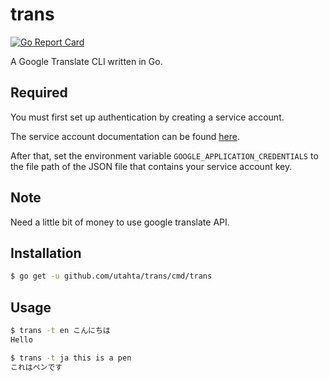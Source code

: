 # trans

[![Go Report Card](https://goreportcard.com/badge/github.com/utahta/trans)](https://goreportcard.com/report/github.com/utahta/trans)

A Google Translate CLI written in Go.

## Required

You must first set up authentication by creating a service account.

The service account documentation can be found [here](https://cloud.google.com/iam/docs/creating-managing-service-accounts).

After that, set the environment variable `GOOGLE_APPLICATION_CREDENTIALS` to the file path of the JSON file that contains your service account key.

## Note

Need a little bit of money to use google translate API.

## Installation

```sh
$ go get -u github.com/utahta/trans/cmd/trans
```

## Usage

```sh
$ trans -t en こんにちは
Hello
```
```sh
$ trans -t ja this is a pen
これはペンです
```

